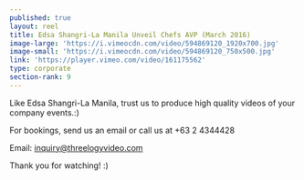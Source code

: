 ```yaml
---
published: true
layout: reel
title: Edsa Shangri-La Manila Unveil Chefs AVP (March 2016)
image-large: 'https://i.vimeocdn.com/video/594869120_1920x700.jpg'
image-small: 'https://i.vimeocdn.com/video/594869120_750x500.jpg'
link: 'https://player.vimeo.com/video/161175562'
type: corporate
section-rank: 9
---
```

Like Edsa Shangri-La Manila, trust us to produce high quality videos of your company events.:)

For bookings, send us an email or call us at +63 2 4344428

Email: inquiry@threelogyvideo.com

Thank you for watching! :)
